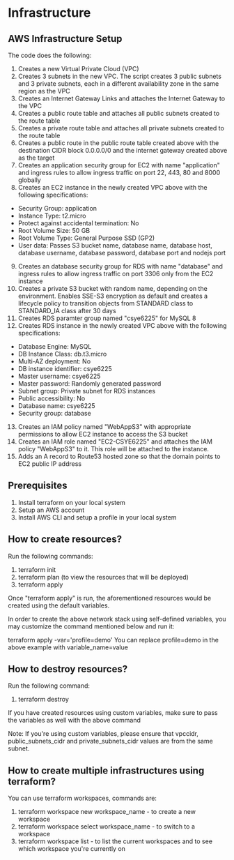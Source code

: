 # Infrastructure

## AWS Infrastructure Setup
The code does the following:
1. Creates a new Virtual Private Cloud (VPC)
2. Creates 3 subnets in the new VPC. The script creates 3 public subnets and 3 private subnets, each in a different availability zone in the same region as the VPC
3. Creates an Internet Gateway Links and attaches the Internet Gateway to the VPC
4. Creates a public route table and attaches all public subnets created to the route table
5. Creates a private route table and attaches all private subnets created to the route table
6. Creates a public route in the public route table created above with the destination CIDR block 0.0.0.0/0 and the internet gateway created above as the target
7. Creates an application security group for EC2 with name "application" and ingress rules to allow ingress traffic on port 22, 443, 80 and 8000 globally
8. Creates an EC2 instance in the newly created VPC above with the following specifications:
* Security Group: application
* Instance Type: t2.micro
* Protect against accidental termination: No
* Root Volume Size: 50 GB
* Root Volume Type: General Purpose SSD (GP2)
* User data: Passes S3 bucket name, database name, database host, database username, database password, database port and nodejs port
9. Creates an database security group for RDS with name "database" and ingress rules to allow ingress traffic on port 3306 only from the EC2 instance
10. Creates a private S3 bucket with random name, depending on the environment. Enables SSE-S3 encryption as default and creates a lifecycle policy to transition objects from STANDARD class to STANDARD_IA class after 30 days
11. Creates RDS paramter group named "csye6225" for MySQL 8
12. Creates RDS instance in the newly created VPC above with the following specifications:
* Database Engine: MySQL
* DB Instance Class: db.t3.micro
* Multi-AZ deployment: No
* DB instance identifier: csye6225
* Master username: csye6225
* Master password: Randomly generated password
* Subnet group: Private subnet for RDS instances
* Public accessibility: No
* Database name: csye6225
* Security group: database
13. Creates an IAM policy named "WebAppS3" with appropriate permissions to allow EC2 instance to access the S3 bucket
14. Creates an IAM role named "EC2-CSYE6225" and attaches the IAM policy "WebAppS3" to it. This role will be attached to the instance.
15. Adds an A record to Route53 hosted zone so that the domain points to EC2 public IP address

## Prerequisites
1. Install terraform on your local system
2. Setup an AWS account
3. Install AWS CLI and setup a profile in your local system

## How to create resources?
Run the following commands:
1. terraform init
2. terraform plan (to view the resources that will be deployed)
3. terraform apply

Once "terraform apply" is run, the aforementioned resources would be created using the default variables.

In order to create the above network stack using self-defined variables, you may customize the command mentioned below and run it:

terraform apply -var='profile=demo' 
You can replace profile=demo in the above example with variable_name=value

## How to destroy resources?
Run the following command:
1. terraform destroy

If you have created resources using custom variables, make sure to pass the variables as well with the above command

Note: If you're using custom variables, please ensure that vpccidr, public_subnets_cidr and private_subnets_cidr values are from the same subnet.

## How to create multiple infrastructures using terraform?
You can use terraform workspaces, commands are:
1. terraform workspace new workspace_name - to create a new workspace
2. terraform workspace select workspace_name - to switch to a workspace
3. terraform workspace list - to list the current workspaces and to see which workspace you're currently on